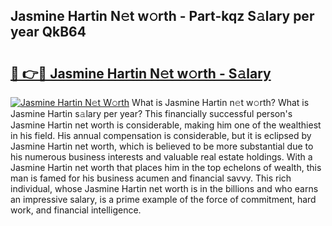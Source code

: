 ## Jasmine Hartin N𝚎t w𝚘rth - Part-kqz S𝚊lary per year QkB64

# <h2><a href="http://gc3l5f.nevu.top/?p=Jasmine+Hartin">🔗 👉🔴 Jasmine Hartin N𝚎t w𝚘rth - S𝚊lary</a></h2>

[![Jasmine Hartin N𝚎t W𝚘rth](https://i.imgur.com/Oavwk0R.jpeg)](http://gc3l5f.nevu.top/?p=Jasmine+Hartin)
What is Jasmine Hartin n𝚎t w𝚘rth? What is Jasmine Hartin s𝚊lary per year?
This financially successful person's Jasmine Hartin net worth is considerable, making him one of the wealthiest in his field. His annual compensation is considerable, but it is eclipsed by Jasmine Hartin net worth, which is believed to be more substantial due to his numerous business interests and valuable real estate holdings. With a Jasmine Hartin net worth that places him in the top echelons of wealth, this man is famed for his business acumen and financial savvy. This rich individual, whose Jasmine Hartin net worth is in the billions and who earns an impressive salary, is a prime example of the force of commitment, hard work, and financial intelligence.
